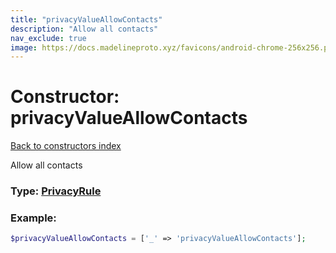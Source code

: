 ```yaml
---
title: "privacyValueAllowContacts"
description: "Allow all contacts"
nav_exclude: true
image: https://docs.madelineproto.xyz/favicons/android-chrome-256x256.png
---
```

# Constructor: privacyValueAllowContacts  
[Back to constructors index](/API_docs/constructors/index.html)



Allow all contacts




### Type: [PrivacyRule](/API_docs/types/PrivacyRule.html)


### Example:

```php
$privacyValueAllowContacts = ['_' => 'privacyValueAllowContacts'];
```  
